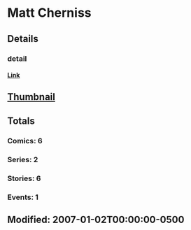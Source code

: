 # Matt  Cherniss 
## Details
### detail
#### [Link](http://marvel.com/comics/creators/849/matt_cherniss?utm_campaign=apiRef&utm_source=225578a89fc76f3d20fbffda5d17a88d)
## [Thumbnail](http://i.annihil.us/u/prod/marvel/i/mg/b/40/image_not_available.jpg)
## Totals
### Comics: 6
### Series: 2
### Stories: 6
### Events: 1
## Modified: 2007-01-02T00:00:00-0500